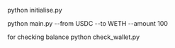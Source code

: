python initialise.py

python main.py --from USDC --to WETH --amount 100

for checking balance
python check_wallet.py
